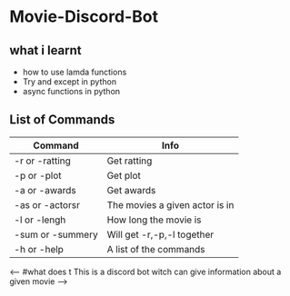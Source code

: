 # Movie-Discord-Bot
## what i learnt
- how to use lamda functions
- Try and except in python
- async functions in python



List of Commands
---
|Command|Info|
|---|---|
|-r or -ratting|Get ratting|
|-p or -plot|Get plot|
|-a or -awards|Get awards|
|-as or -actorsr|The movies a given actor is in|
|-l or -lengh|How long the movie is|
|-sum or -summery| Will get -r,-p,-l together|
|-h or -help|A list of the commands|
<--
#what does t
This is a discord bot witch can give information about a given movie 
-->
